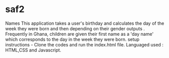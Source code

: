 # saf2
Names
This application takes a user's birthday and calculates the day of the week they were born and then depending on their gender outputs . Frequently in Ghana, children are given their first name as a 'day name' which corresponds to the day in the week they were born. setup instructions - Clone the codes and run the index.html file. Languaged used : HTML,CSS and Javascript.
